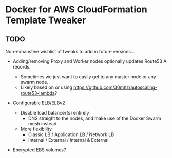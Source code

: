 # Docker for AWS CloudFormation Template Tweaker

## TODO

Non-exhaustive wishlist of tweaks to add in future versions...

* Adding/removing Proxy and Worker nodes optionally updates Route53 A records.
  * Sometimes we just want to easily get to any master node or any swarm node.
  * Likely based on or using https://github.com/30mhz/autoscaling-route53-lambda?

* Configurable ELB/ELBv2
  * Disable load balancer(s) entirely
    * DNS straight to the nodes, and make use of the Docker Swarm mesh instead
  * More flexibility
    * Classic LB / Application LB / Network LB
    * Internal / External / Internal & External

* Encrypted EBS volumes?
